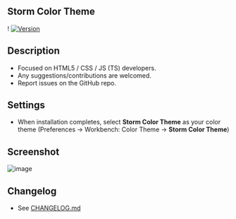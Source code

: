 ## Storm Color Theme
! [![Version](https://img.shields.io/badge/Visual%20Studio%20Marketplace-v0.0.1-brightgreen)](https://marketplace.visualstudio.com/items?itemName=imStoorm.storm-color-theme)


## Description
* Focused on HTML5 / CSS / JS (TS) developers.
* Any suggestions/contributions are welcomed.
* Report issues on the GitHub repo.

## Settings
* When installation completes, select **Storm Color Theme** as your color theme (Preferences → Workbench: Color Theme → **Storm Color Theme**)

## Screenshot
![image](https://user-images.githubusercontent.com/106880242/182022539-24086d10-4b97-4773-af93-0dc42c343aba.png)

## Changelog
* See [CHANGELOG.md](https://github.com/imStoorm/storm-color-theme/edit/main/CHANGELOG.md)
